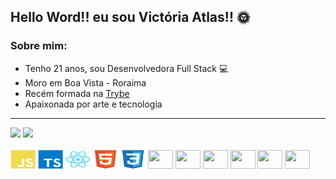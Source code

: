 ## Hello Word!! eu sou Victória Atlas!! :sun_with_face:

### Sobre mim:
* Tenho 21 anos, sou Desenvolvedora Full Stack :computer:
* Moro em Boa Vista - Roraima 
* Recém formada na [Trybe](https://www.betrybe.com/)
* Apaixonada por arte e tecnologia

- - - -

<div>
    <img height="180em" src="https://github-readme-stats.vercel.app/api?username=victoriaatlas&show_icons=true&include_all_commits=true&theme=radical">
    <img height="180em" src="https://github-readme-stats.vercel.app/api/top-langs/?username=victoriaatlas&theme=radical&card_width=200&layout=compact">
</div>
<div style="display: inline_block"><br>
  <img align="center" alt="Rafa-Js" height="30" width="40" src="https://raw.githubusercontent.com/devicons/devicon/master/icons/javascript/javascript-plain.svg">
  <img align="center"  height="30" width="40" src="https://raw.githubusercontent.com/devicons/devicon/master/icons/typescript/typescript-plain.svg">
  <img align="center"  height="30" width="40" src="https://raw.githubusercontent.com/devicons/devicon/master/icons/react/react-original.svg">
  <img align="center"  height="30" width="40" src="https://raw.githubusercontent.com/devicons/devicon/master/icons/html5/html5-original.svg">
  <img align="center"  height="30" width="40" src="https://raw.githubusercontent.com/devicons/devicon/master/icons/css3/css3-original.svg">
  <img align="center"  height="30" width="40" src="https://cdn.jsdelivr.net/gh/devicons/devicon/icons/docker/docker-original.svg" />
  <img align="center"  height="30" width="40" src="https://cdn.jsdelivr.net/gh/devicons/devicon/icons/figma/figma-original.svg" />
  <img align="center"  height="30" width="40" src="https://cdn.jsdelivr.net/gh/devicons/devicon/icons/heroku/heroku-plain.svg" />
  <img align="center"  height="30" width="40" src="https://cdn.jsdelivr.net/gh/devicons/devicon/icons/linux/linux-original.svg" />
  <img align="center"  height="30" width="40" src="https://cdn.jsdelivr.net/gh/devicons/devicon/icons/mysql/mysql-original.svg" />
  <img align="center"  height="30" width="40" src="https://cdn.jsdelivr.net/gh/devicons/devicon/icons/nodejs/nodejs-original.svg" />
</div>
         
